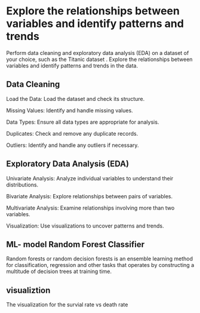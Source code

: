 # Explore the relationships between variables and identify patterns and trends
Perform data cleaning and exploratory data analysis (EDA) on a dataset of your choice, such as the Titanic dataset . Explore the relationships between variables and identify patterns and trends in the data.

## Data Cleaning
Load the Data: Load the dataset and check its structure.

Missing Values: Identify and handle missing values.

Data Types: Ensure all data types are appropriate for analysis.

Duplicates: Check and remove any duplicate records.

Outliers: Identify and handle any outliers if necessary.

## Exploratory Data Analysis (EDA)
Univariate Analysis: Analyze individual variables to understand their distributions.

Bivariate Analysis: Explore relationships between pairs of variables.

Multivariate Analysis: Examine relationships involving more than two variables.

Visualization: Use visualizations to uncover patterns and trends.

## ML- model Random Forest Classifier
Random forests or random decision forests is an ensemble learning method for classification, regression and other tasks that operates by constructing a multitude of decision trees at training time. 

## visualiztion
 The visualization for the survial rate vs death rate
